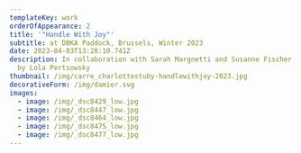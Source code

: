 ```yaml
---
templateKey: work
orderOfAppearance: 2
title: '"Handle With Joy"'
subtitle: at DBKA Paddock, Brussels, Winter 2023
date: 2023-04-03T13:28:10.741Z
description: In collaboration with Sarah Margnetti and Susanne Fischer. Pictures
  by Lola Pertsowsky
thumbnail: /img/carre_charlottestuby-handlewithjoy-2023.jpg
decorativeForm: /img/damier.svg
images:
  - image: /img/_dsc8429_low.jpg
  - image: /img/_dsc8447_low.jpg
  - image: /img/_dsc8464_low.jpg
  - image: /img/_dsc8475_low.jpg
  - image: /img/_dsc8477_low.jpg
---
```

